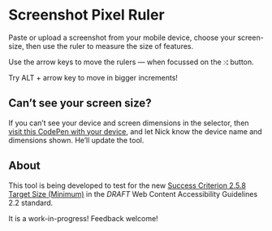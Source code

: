 
# Screenshot Pixel Ruler

Paste or upload a screenshot from your mobile device, choose your screen-size, then use the ruler to measure the size of features.

Use the arrow keys to move the rulers — when focussed on the `⤭` button.

Try ALT + arrow key to move in bigger increments!

## Can’t see your screen size?

If you can’t see your device and screen dimensions in the selector, then [visit this CodePen with your device][pen-ss], and let Nick know the device name and dimensions shown. He’ll update the tool.

## About

This tool is being developed to test for the new [Success Criterion 2.5.8 Target Size (Minimum)][tsm] in the _DRAFT_ Web Content Accessibility Guidelines 2.2 standard.

It is a work-in-progress! Feedback welcome!

[pen]: https://codepen.io/nfreear/full/bGxyEdZ "Prototype CodePen"
[pen-ss]: https://codepen.io/nfreear/full/JjaqbVQ "Button size CodePen"
[tsm]: https://www.w3.org/TR/WCAG22/#target-size-minimum
